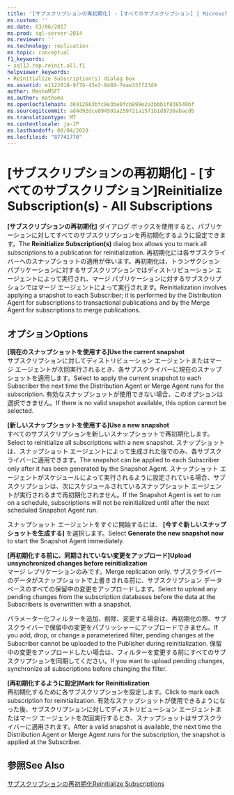 ```yaml
---
title: '[サブスクリプションの再初期化] - [すべてのサブスクリプション] | Microsoft Docs'
ms.custom: ''
ms.date: 03/06/2017
ms.prod: sql-server-2014
ms.reviewer: ''
ms.technology: replication
ms.topic: conceptual
f1_keywords:
- sql12.rep.reinit.all.f1
helpviewer_keywords:
- Reinitialize Subscription(s) dialog box
ms.assetid: e1122018-9f74-43e3-8489-7eae33ff23d9
author: MashaMSFT
ms.author: mathoma
ms.openlocfilehash: 36912663bfc8e3be0fcb899e2a3bbb1f838549bf
ms.sourcegitcommit: ad4d92dce894592a259721a1571b1d8736abacdb
ms.translationtype: MT
ms.contentlocale: ja-JP
ms.lasthandoff: 08/04/2020
ms.locfileid: "87741770"
---
```

# <a name="reinitialize-subscriptions---all-subscriptions"></a><span data-ttu-id="07096-102">[サブスクリプションの再初期化] - [すべてのサブスクリプション]</span><span class="sxs-lookup"><span data-stu-id="07096-102">Reinitialize Subscription(s) - All Subscriptions</span></span>
  <span data-ttu-id="07096-103">**[サブスクリプションの再初期化]** ダイアログ ボックスを使用すると、パブリケーションに対してすべてのサブスクリプションを再初期化するように設定できます。</span><span class="sxs-lookup"><span data-stu-id="07096-103">The **Reinitialize Subscription(s)** dialog box allows you to mark all subscriptions to a publication for reinitialization.</span></span> <span data-ttu-id="07096-104">再初期化には各サブスクライバーへのスナップショットの適用が伴います。再初期化は、トランザクション パブリケーションに対するサブスクリプションではディストリビューション エージェントによって実行され、マージ パブリケーションに対するサブスクリプションではマージ エージェントによって実行されます。</span><span class="sxs-lookup"><span data-stu-id="07096-104">Reinitialization involves applying a snapshot to each Subscriber; it is performed by the Distribution Agent for subscriptions to transactional publications and by the Merge Agent for subscriptions to merge publications.</span></span>  
  
## <a name="options"></a><span data-ttu-id="07096-105">オプション</span><span class="sxs-lookup"><span data-stu-id="07096-105">Options</span></span>  
 <span data-ttu-id="07096-106">**[現在のスナップショットを使用する]**</span><span class="sxs-lookup"><span data-stu-id="07096-106">**Use the current snapshot**</span></span>  
 <span data-ttu-id="07096-107">サブスクリプションに対してディストリビューション エージェントまたはマージ エージェントが次回実行されるとき、各サブスクライバーに現在のスナップショットを適用します。</span><span class="sxs-lookup"><span data-stu-id="07096-107">Select to apply the current snapshot to each Subscriber the next time the Distribution Agent or Merge Agent runs for the subscription.</span></span> <span data-ttu-id="07096-108">有効なスナップショットが使用できない場合、このオプションは選択できません。</span><span class="sxs-lookup"><span data-stu-id="07096-108">If there is no valid snapshot available, this option cannot be selected.</span></span>  
  
 <span data-ttu-id="07096-109">**[新しいスナップショットを使用する]**</span><span class="sxs-lookup"><span data-stu-id="07096-109">**Use a new snapshot**</span></span>  
 <span data-ttu-id="07096-110">すべてのサブスクリプションを新しいスナップショットで再初期化します。</span><span class="sxs-lookup"><span data-stu-id="07096-110">Select to reinitialize all subscriptions with a new snapshot.</span></span> <span data-ttu-id="07096-111">スナップショットは、スナップショット エージェントによって生成された後でのみ、各サブスクライバーに適用できます。</span><span class="sxs-lookup"><span data-stu-id="07096-111">The snapshot can be applied to each Subscriber only after it has been generated by the Snapshot Agent.</span></span> <span data-ttu-id="07096-112">スナップショット エージェントがスケジュールによって実行されるように設定されている場合、サブスクリプションは、次にスケジュールされているスナップショット エージェントが実行されるまで再初期化されません。</span><span class="sxs-lookup"><span data-stu-id="07096-112">If the Snapshot Agent is set to run on a schedule, subscriptions will not be reinitialized until after the next scheduled Snapshot Agent run.</span></span>  
  
 <span data-ttu-id="07096-113">スナップショット エージェントをすぐに開始するには、 **[今すぐ新しいスナップショットを生成する]** を選択します。</span><span class="sxs-lookup"><span data-stu-id="07096-113">Select **Generate the new snapshot now** to start the Snapshot Agent immediately.</span></span>  
  
 <span data-ttu-id="07096-114">**[再初期化する前に、同期されていない変更をアップロード]**</span><span class="sxs-lookup"><span data-stu-id="07096-114">**Upload unsynchronized changes before reinitialization**</span></span>  
 <span data-ttu-id="07096-115">マージ レプリケーションのみです。</span><span class="sxs-lookup"><span data-stu-id="07096-115">Merge replication only.</span></span> <span data-ttu-id="07096-116">サブスクライバーのデータがスナップショットで上書きされる前に、サブスクリプション データベースのすべての保留中の変更をアップロードします。</span><span class="sxs-lookup"><span data-stu-id="07096-116">Select to upload any pending changes from the subscription databases before the data at the Subscribers is overwritten with a snapshot.</span></span>  
  
 <span data-ttu-id="07096-117">パラメーター化フィルターを追加、削除、変更する場合は、再初期化の際、サブスクライバーで保留中の変更をパブリッシャーにアップロードできません。</span><span class="sxs-lookup"><span data-stu-id="07096-117">If you add, drop, or change a parameterized filter, pending changes at the Subscriber cannot be uploaded to the Publisher during reinitialization.</span></span> <span data-ttu-id="07096-118">保留中の変更をアップロードしたい場合は、フィルターを変更する前にすべてのサブスクリプションを同期してください。</span><span class="sxs-lookup"><span data-stu-id="07096-118">If you want to upload pending changes, synchronize all subscriptions before changing the filter.</span></span>  
  
 <span data-ttu-id="07096-119">**[再初期化するように設定]**</span><span class="sxs-lookup"><span data-stu-id="07096-119">**Mark for Reinitialization**</span></span>  
 <span data-ttu-id="07096-120">再初期化するために各サブスクリプションを設定します。</span><span class="sxs-lookup"><span data-stu-id="07096-120">Click to mark each subscription for reinitialization.</span></span> <span data-ttu-id="07096-121">有効なスナップショットが使用できるようになった後、サブスクリプションに対してディストリビューション エージェントまたはマージ エージェントを次回実行するとき、スナップショットはサブスクライバーに適用されます。</span><span class="sxs-lookup"><span data-stu-id="07096-121">After a valid snapshot is available, the next time the Distribution Agent or Merge Agent runs for the subscription, the snapshot is applied at the Subscriber.</span></span>  
  
## <a name="see-also"></a><span data-ttu-id="07096-122">参照</span><span class="sxs-lookup"><span data-stu-id="07096-122">See Also</span></span>  
 [<span data-ttu-id="07096-123">サブスクリプションの再初期化</span><span class="sxs-lookup"><span data-stu-id="07096-123">Reinitialize Subscriptions</span></span>](reinitialize-subscriptions.md)  
  
  
